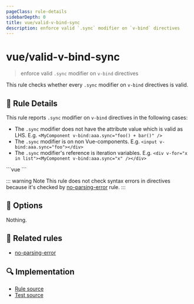 ```yaml
---
pageClass: rule-details
sidebarDepth: 0
title: vue/valid-v-bind-sync
description: enforce valid `.sync` modifier on `v-bind` directives
---
```

# vue/valid-v-bind-sync
> enforce valid `.sync` modifier on `v-bind` directives

This rule checks whether every `.sync` modifier on `v-bind` directives is valid.

## :book: Rule Details

This rule reports `.sync` modifier on `v-bind` directives in the following cases:

- The `.sync` modifier does not have the attribute value which is valid as LHS. E.g. `<MyComponent v-bind:aaa.sync="foo() + bar()" />`
- The `.sync` modifier is on non Vue-components. E.g. `<input v-bind:aaa.sync="foo"></div>`
- The `.sync` modifier's reference is iteration variables. E.g. `<div v-for="x in list"><MyComponent v-bind:aaa.sync="x" /></div>`

<eslint-code-block :rules="{'vue/valid-v-bind-sync': ['error']}">
```vue
<template>
  <!-- ✓ GOOD -->
  <MyComponent v-bind:aaa.sync="foo + bar" />
  <MyComponent :aaa.sync="foo + bar" />

  <input v-bind:aaa.sync="foo">
  <input :aaa.sync="foo">

  <div v-for="todo in todos">
    <MyComponent v-bind:aaa.sync="todo" />
    <MyComponent :aaa.sync="todo" />
  </div>

  <!-- ✗ BAD -->
  <MyComponent v-bind:aaa.sync="foo"/>
  <MyComponent :aaa.sync="foo"/>

  <div v-for="todo in todos">
    <MyComponent v-bind:aaa.sync="todo.name"/>
    <MyComponent :aaa.sync="todo.name"/>
  </div>
</template>
```
</eslint-code-block>

::: warning Note
This rule does not check syntax errors in directives because it's checked by [no-parsing-error] rule.
:::

## :wrench: Options

Nothing.

## :couple: Related rules

- [no-parsing-error]

[no-parsing-error]: no-parsing-error.md

## :mag: Implementation

- [Rule source](https://github.com/vuejs/eslint-plugin-vue/blob/master/lib/rules/valid-v-bind-sync.js)
- [Test source](https://github.com/vuejs/eslint-plugin-vue/blob/master/tests/lib/rules/valid-v-bind-sync.js)
